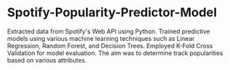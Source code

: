 # Spotify-Popularity-Predictor-Model
Extracted data from Spotify's Web API using Python. Trained predictive models using various machine learning techniques such as Linear Regression, Random Forest, and Decision Trees. Employed K-Fold Cross Validation for model evaluation. The aim was to determine track popularities based on various attributes.
